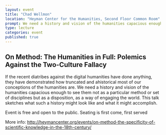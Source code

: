 ```yaml
---
layout: event
title: "Chad Wellmon"
location: "Heyman Center for the Humanities, Second Floor Common Room"
prompt: We need a history and vision of the humanities capacious enough to see them not as a particular method or set of disciplines but as a disposition, as a way of engaging the world.
type: lecture
categories: event
published: true
---
```


## On Method: The Humanities in Full: Polemics Against the Two-Culture Fallacy

If the recent diatribes against the digital humanities have done anything, they have demonstrated how truncated and ahistorical most of our conceptions of the humanities are. We need a history and vision of the humanities capacious enough to see them not as a particular method or set of disciplines but as a disposition, as a way of engaging the world. This talk sketches what such a history might look like and what it might accomplish.

Event is free and open to the public. Seating is first come, first served

More info:  <http://heymancenter.org/events/on-method-the-specificity-of-scientific-knowledge-in-the-18th-century/>
